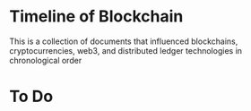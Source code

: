 # Timeline of Blockchain
This is a collection of documents that influenced blockchains, cryptocurrencies, web3, and distributed ledger technologies in chronological order

# To Do
